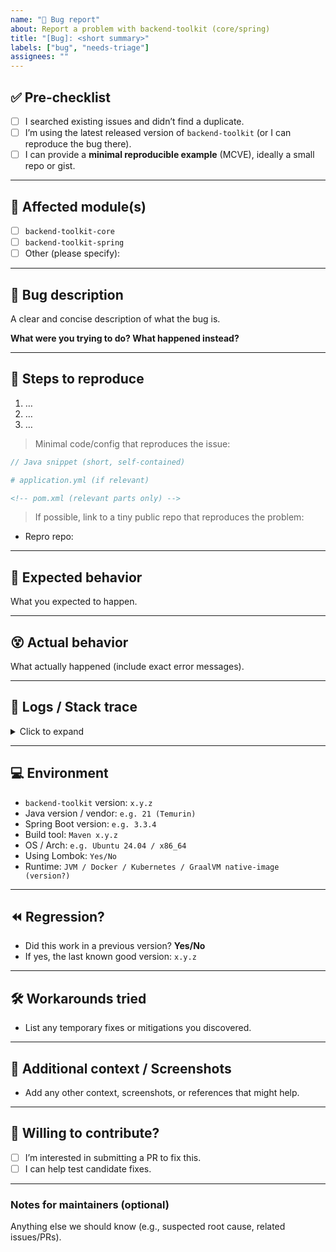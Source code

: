 ```yaml
---
name: "🐞 Bug report"
about: Report a problem with backend-toolkit (core/spring)
title: "[Bug]: <short summary>"
labels: ["bug", "needs-triage"]
assignees: ""
---
```


<!--
Thanks for taking the time to file a bug! Please fill out *all* required sections.
Do not include secrets, access tokens, or proprietary data. Redact anything sensitive.
-->

## ✅ Pre-checklist

- [ ] I searched existing issues and didn’t find a duplicate.
- [ ] I’m using the latest released version of `backend-toolkit` (or I can reproduce the bug there).
- [ ] I can provide a **minimal reproducible example** (MCVE), ideally a small repo or gist.

---

## 🧩 Affected module(s)

- [ ] `backend-toolkit-core`
- [ ] `backend-toolkit-spring`
- [ ] Other (please specify):

---

## 🐛 Bug description

A clear and concise description of what the bug is.

**What were you trying to do? What happened instead?**

---

## 🔁 Steps to reproduce

1. …
2. …
3. …

> Minimal code/config that reproduces the issue:

```java
// Java snippet (short, self-contained)
````

```yaml
# application.yml (if relevant)
```

```xml
<!-- pom.xml (relevant parts only) -->
```

> If possible, link to a tiny public repo that reproduces the problem:

- Repro repo: <link>

---

## 🤔 Expected behavior

What you expected to happen.

---

## 😵 Actual behavior

What actually happened (include exact error messages).

---

## 🧾 Logs / Stack trace

<details>
<summary>Click to expand</summary>

```text
<copy the full stack trace here>
```

</details>

---

## 💻 Environment

- `backend-toolkit` version: `x.y.z`
- Java version / vendor: `e.g. 21 (Temurin)`
- Spring Boot version: `e.g. 3.3.4`
- Build tool: `Maven x.y.z`
- OS / Arch: `e.g. Ubuntu 24.04 / x86_64`
- Using Lombok: `Yes/No`
- Runtime: `JVM / Docker / Kubernetes / GraalVM native-image (version?)`

---

## ⏪ Regression?

- Did this work in a previous version? **Yes/No**
- If yes, the last known good version: `x.y.z`

---

## 🛠️ Workarounds tried

- List any temporary fixes or mitigations you discovered.

---

## 📎 Additional context / Screenshots

- Add any other context, screenshots, or references that might help.

---

## 🙋 Willing to contribute?

- [ ] I’m interested in submitting a PR to fix this.
- [ ] I can help test candidate fixes.

---

### Notes for maintainers (optional)

Anything else we should know (e.g., suspected root cause, related issues/PRs).
